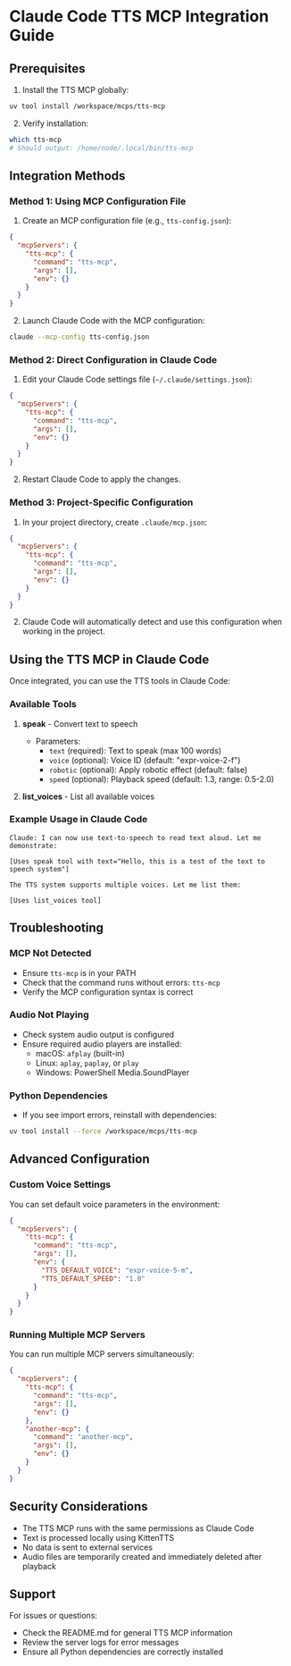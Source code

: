 # Claude Code TTS MCP Integration Guide

## Prerequisites

1. Install the TTS MCP globally:
```bash
uv tool install /workspace/mcps/tts-mcp
```

2. Verify installation:
```bash
which tts-mcp
# Should output: /home/node/.local/bin/tts-mcp
```

## Integration Methods

### Method 1: Using MCP Configuration File

1. Create an MCP configuration file (e.g., `tts-config.json`):
```json
{
  "mcpServers": {
    "tts-mcp": {
      "command": "tts-mcp",
      "args": [],
      "env": {}
    }
  }
}
```

2. Launch Claude Code with the MCP configuration:
```bash
claude --mcp-config tts-config.json
```

### Method 2: Direct Configuration in Claude Code

1. Edit your Claude Code settings file (`~/.claude/settings.json`):
```json
{
  "mcpServers": {
    "tts-mcp": {
      "command": "tts-mcp",
      "args": [],
      "env": {}
    }
  }
}
```

2. Restart Claude Code to apply the changes.

### Method 3: Project-Specific Configuration

1. In your project directory, create `.claude/mcp.json`:
```json
{
  "mcpServers": {
    "tts-mcp": {
      "command": "tts-mcp",
      "args": [],
      "env": {}
    }
  }
}
```

2. Claude Code will automatically detect and use this configuration when working in the project.

## Using the TTS MCP in Claude Code

Once integrated, you can use the TTS tools in Claude Code:

### Available Tools

1. **speak** - Convert text to speech
   - Parameters:
     - `text` (required): Text to speak (max 100 words)
     - `voice` (optional): Voice ID (default: "expr-voice-2-f")
     - `robotic` (optional): Apply robotic effect (default: false)
     - `speed` (optional): Playback speed (default: 1.3, range: 0.5-2.0)

2. **list_voices** - List all available voices

### Example Usage in Claude Code

```
Claude: I can now use text-to-speech to read text aloud. Let me demonstrate:

[Uses speak tool with text="Hello, this is a test of the text to speech system"]

The TTS system supports multiple voices. Let me list them:

[Uses list_voices tool]
```

## Troubleshooting

### MCP Not Detected
- Ensure `tts-mcp` is in your PATH
- Check that the command runs without errors: `tts-mcp`
- Verify the MCP configuration syntax is correct

### Audio Not Playing
- Check system audio output is configured
- Ensure required audio players are installed:
  - macOS: `afplay` (built-in)
  - Linux: `aplay`, `paplay`, or `play`
  - Windows: PowerShell Media.SoundPlayer

### Python Dependencies
- If you see import errors, reinstall with dependencies:
```bash
uv tool install --force /workspace/mcps/tts-mcp
```

## Advanced Configuration

### Custom Voice Settings
You can set default voice parameters in the environment:
```json
{
  "mcpServers": {
    "tts-mcp": {
      "command": "tts-mcp",
      "args": [],
      "env": {
        "TTS_DEFAULT_VOICE": "expr-voice-5-m",
        "TTS_DEFAULT_SPEED": "1.0"
      }
    }
  }
}
```

### Running Multiple MCP Servers
You can run multiple MCP servers simultaneously:
```json
{
  "mcpServers": {
    "tts-mcp": {
      "command": "tts-mcp",
      "args": [],
      "env": {}
    },
    "another-mcp": {
      "command": "another-mcp",
      "args": [],
      "env": {}
    }
  }
}
```

## Security Considerations

- The TTS MCP runs with the same permissions as Claude Code
- Text is processed locally using KittenTTS
- No data is sent to external services
- Audio files are temporarily created and immediately deleted after playback

## Support

For issues or questions:
- Check the README.md for general TTS MCP information
- Review the server logs for error messages
- Ensure all Python dependencies are correctly installed
